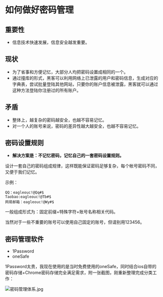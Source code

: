 # 如何做好密码管理

## 重要性

- 信息技术快速发展，信息安全越发重要。

## 现状

- 为了省事和方便记忆，大部分人均把密码设置成相同的一个。
- 通过撞库的形式，黑客可以利用网络上已泄露的用户和密码信息，生成对应的字典表，尝试批量登陆其他网站，只要你的账户信息被泄露，黑客就可以通过这种方法登陆你注册过的所有账户。

## 矛盾

- 整体上，越复杂的密码越安全，也越不容易记忆。
- 对一个人的账号来说，密码的差异性越大越安全，也越不容易记忆。

## 密码设置规则

- **解决方案是：不记忆密码，记忆自己的一套密码设置规则。**

设计一套自己的密码组成规律，这样既能保证密码足够复杂，每个帐号密码不同，又便于我们记忆。

示例：

```
QQ：eagleouc!@Qq#$
Taobao:eagleouc!@Tb#$
网易邮箱：eagleouc!@Wy#$
```

一般组成形式为：固定前缀+特殊字符+账号名称相关代码。

当然对于一些不重要的账号可以使用自己固定的账号，但请别用123456。

## 密码管理软件

- 1Password
- oneSafe

1Password太贵，我现在使用的是当时免费使用的oneSafe，同时结合ios自带的密码存储+Chrome密码存储完全满足需求，附一张截图，刚重新整理完成分类工作：

![密码管理体系.jpg](http://pz38o5vs6.bkt.clouddn.com/%E5%AF%86%E7%A0%81%E7%AE%A1%E7%90%86%E4%BD%93%E7%B3%BB.jpg)

